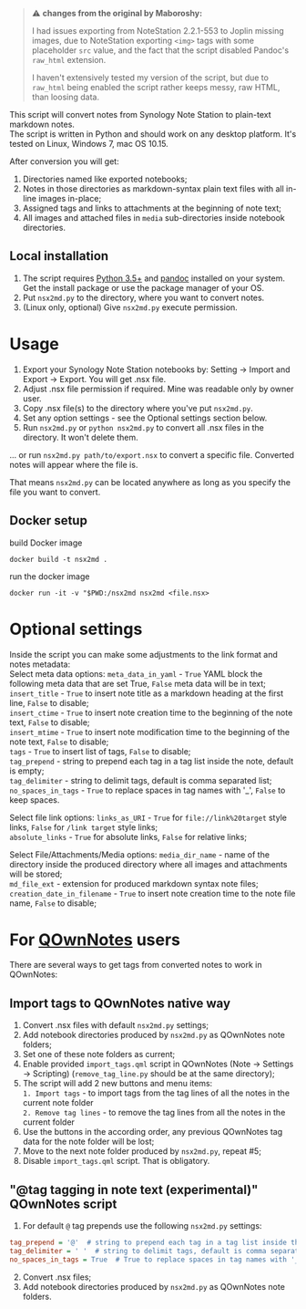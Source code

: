> :warning: **changes from the original by Maboroshy:**  
> 
> I had issues exporting from NoteStation 2.2.1-553 to Joplin missing images, due to NoteStation exporting `<img>` tags with some placeholder `src` value, and the fact that the script disabled Pandoc's `raw_html` extension. 
> 
> I haven't extensively tested my version of the script, but due to `raw_html` being enabled the script rather keeps messy, raw HTML, than loosing data.

This script will convert notes from Synology Note Station to plain-text markdown notes.  
The script is written in Python and should work on any desktop platform. It's tested on Linux, Windows 7, mac OS 10.15.

After conversion you will get:
1) Directories named like exported notebooks;
2) Notes in those directories as markdown-syntax plain text files with all in-line images in-place;
3) Assigned tags and links to attachments at the beginning of note text;
4) All images and attached files in `media` sub-directories inside notebook directories.

## Local installation

1) The script requires [Python 3.5+](https://www.python.org/downloads/) and [pandoc](http://pandoc.org/installing.html) installed on your system. Get the install package or use the package manager of your OS.
2) Put `nsx2md.py` to the directory, where you want to convert notes.
3) (Linux only, optional) Give `nsx2md.py` execute permission.

# Usage
1) Export your Synology Note Station notebooks by: Setting -> Import and Export -> Export. You will get .nsx file.
2) Adjust .nsx file permission if required. Mine was readable only by owner user.
3) Copy .nsx file(s) to the directory where you've put `nsx2md.py`.
4) Set any option settings - see the Optional settings section below.
5) Run `nsx2md.py` or `python nsx2md.py` to convert all .nsx files in the directory. It won't delete them.  

... or run `nsx2md.py path/to/export.nsx` to convert a specific file. Converted notes will appear where the file is.

That means `nsx2md.py` can be located anywhere as long as you specify the file you want to convert.

## Docker setup

build Docker image  

`docker build -t nsx2md .`  

run the docker image  

`docker run -it -v "$PWD:/nsx2md nsx2md <file.nsx>`  


# Optional settings
Inside the script you can make some adjustments to the link format and notes metadata:  
Select meta data options:
`meta_data_in_yaml` - `True`  YAML block the following meta data that are set True, `False` meta data will be in text;  
`insert_title` - `True` to insert note title as a markdown heading at the first line, `False` to disable;  
`insert_ctime` - `True` to insert note creation time to the beginning of the note text, `False` to disable;  
`insert_mtime` - `True` to insert note modification time to the beginning of the note text, `False` to disable;  
`tags` -  `True` to insert list of tags, `False` to disable;  
`tag_prepend` - string to prepend each tag in a tag list inside the note, default is empty;  
`tag_delimiter` - string to delimit tags, default is comma separated list;  
`no_spaces_in_tags` - `True` to replace spaces in tag names with '_', `False` to keep spaces.

Select file link options:
`links_as_URI` - `True` for `file://link%20target` style links, `False` for `/link target` style links;  
`absolute_links` - `True` for absolute links, `False` for relative links;  

Select File/Attachments/Media options:
`media_dir_name` - name of the directory inside the produced directory where all images and attachments will be stored;   
`md_file_ext` - extension for produced markdown syntax note files;  
`creation_date_in_filename` - `True` to insert note creation time to the note file name, `False` to disable;

# For [QOwnNotes](https://github.com/pbek/QOwnNotes) users
There are several ways to get tags from converted notes to work in QOwnNotes:

## Import tags to QOwnNotes native way
1) Convert .nsx files with default `nsx2md.py` settings;
2) Add notebook directories produced by `nsx2md.py` as QOwnNotes note folders;  
3) Set one of these note folders as current;  
4) Enable provided `import_tags.qml` script in QOwnNotes (Note -> Settings -> Scripting) (`remove_tag_line.py` should be at the same directory);  
5) The script will add 2 new buttons and menu items:  
    `1. Import tags` - to import tags from the tag lines of all the notes in the current note folder  
    `2. Remove tag lines` - to remove the tag lines from all the notes in the current folder  
6) Use the buttons in the according order, any previous QOwnNotes tag data for the note folder will be lost;  
7) Move to the next note folder produced by `nsx2md.py`, repeat #5;  
8) Disable `import_tags.qml` script. That is obligatory.

## "@tag tagging in note text (experimental)" QOwnNotes script
1) For default `@` tag prepends use the following `nsx2md.py` settings:
``` ini
tag_prepend = '@'  # string to prepend each tag in a tag list inside the note, default is empty
tag_delimiter = ' '  # string to delimit tags, default is comma separated list
no_spaces_in_tags = True  # True to replace spaces in tag names with '_', False to keep spaces
```
2) Convert .nsx files;
3) Add notebook directories produced by `nsx2md.py` as QOwnNotes note folders.

